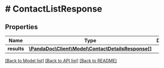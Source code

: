 # # ContactListResponse

## Properties

Name | Type | Description | Notes
------------ | ------------- | ------------- | -------------
**results** | [**\PandaDoc\Client\Model\ContactDetailsResponse[]**](ContactDetailsResponse.md) |  | [optional]

[[Back to Model list]](../../README.md#models) [[Back to API list]](../../README.md#endpoints) [[Back to README]](../../README.md)
